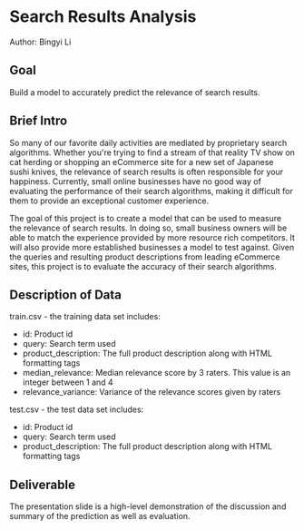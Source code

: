 # Search Results Analysis

Author: Bingyi Li

## Goal

Build a model to accurately predict the relevance of search results.

## Brief Intro
So many of our favorite daily activities are mediated by proprietary search algorithms. Whether you're trying to find a stream of that reality TV show on cat herding or shopping an eCommerce site for a new set of Japanese sushi knives, the relevance of search results is often responsible for your happiness. Currently, small online businesses have no good way of evaluating the performance of their search algorithms, making it difficult for them to provide an exceptional customer experience.

The goal of this project is to create a model that can be used to measure the relevance of search results. In doing so, small business owners will be able to match the experience provided by more resource rich competitors. It will also provide more established businesses a model to test against. Given the queries and resulting product descriptions from leading eCommerce sites, this project is to evaluate the accuracy of their search algorithms.

## Description of Data

train.csv - the training data set includes:</br>
  - id: Product id
  - query: Search term used
  - product_description: The full product description along with HTML formatting tags
  - median_relevance: Median relevance score by 3 raters. This value is an integer between 1 and 4
  - relevance_variance: Variance of the relevance scores given by raters
  
test.csv - the test data set includes:<br/>
  - id: Product id
  - query: Search term used
  - product_description: The full product description along with HTML formatting tags
  
## Deliverable

The presentation slide is a high-level demonstration of the discussion and summary of the prediction as well as evaluation.
